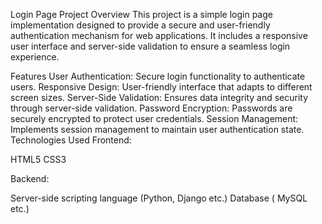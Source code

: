 Login Page Project
Overview
This project is a simple login page implementation designed to provide a secure and user-friendly authentication mechanism for web applications. It includes a responsive user interface and server-side validation to ensure a seamless login experience.

Features
User Authentication: Secure login functionality to authenticate users.
Responsive Design: User-friendly interface that adapts to different screen sizes.
Server-Side Validation: Ensures data integrity and security through server-side validation.
Password Encryption: Passwords are securely encrypted to protect user credentials.
Session Management: Implements session management to maintain user authentication state.
Technologies Used
Frontend:

HTML5
CSS3

Backend:

Server-side scripting language (Python, Django etc.)
Database ( MySQL etc.)
